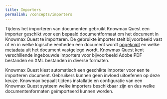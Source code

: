 ```yaml
---
title: Importers
permalink: /concepts/importers
---
```


Tijdens het importeren van documenten gebruikt Knowmax Quest een importer geschikt voor een bepaald documentformaat om het document in Knowmax Quest te importeren. De gebruikte importer stelt bijvoorbeeld vast of en in welke logische eenheden een document wordt [opgeknipt](/concepts/composition) en welke [metadata](/concepts/metadata) uit het document vastgelegd wordt. Knowmax Quest kent verschillende ingebouwde importers voor bijvoorbeeld Adobe PDF bestanden en XML bestanden in diverse formaten.

Knowmax Quest kiest automatisch een geschikte importer voor een te importeren document. Gebruikers kunnen geen invloed uitoefenen op deze keuze. Knowmax bepaalt tijdens installatie en configuratie van een Knowmax Quest systeem welke importers beschikbaar zijn en dus welke documentenformaten geïmporteerd kunnen worden.

